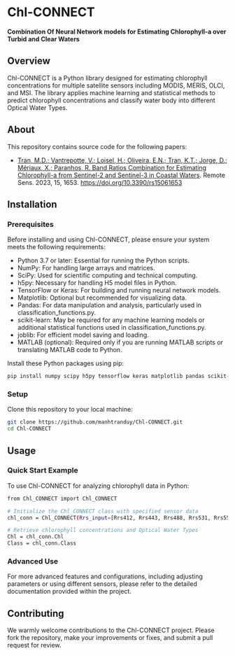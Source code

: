 # Chl-CONNECT
**Combination Of Neural Network models for Estimating Chlorophyll-a over Turbid and Clear Waters**

## Overview
Chl-CONNECT is a Python library designed for estimating chlorophyll concentrations for multiple satellite sensors including MODIS, MERIS, OLCI, and MSI. 
The library applies machine learning and statistical methods to predict chlorophyll concentrations and classify water body into different Optical Water Types.
## About
This repository contains source code for the following papers:
* [Tran, M.D.; Vantrepotte, V.; Loisel, H.; Oliveira, E.N.; Tran, K.T.; Jorge, D.; Mériaux, X.; Paranhos, R. Band Ratios Combination for Estimating Chlorophyll-a from Sentinel-2 and Sentinel-3 in Coastal Waters](https://doi.org/10.3390/rs15061653). Remote Sens. 2023, 15, 1653. https://doi.org/10.3390/rs15061653

## Installation

### Prerequisites
Before installing and using Chl-CONNECT, please ensure your system meets the following requirements:
- Python 3.7 or later: Essential for running the Python scripts.
- NumPy: For handling large arrays and matrices.
- SciPy: Used for scientific computing and technical computing.
- h5py: Necessary for handling H5 model files in Python.
- TensorFlow or Keras: For building and running neural network models.
- Matplotlib: Optional but recommended for visualizing data.
- Pandas: For data manipulation and analysis, particularly used in classification_functions.py.
- scikit-learn: May be required for any machine learning models or additional statistical functions used in classification_functions.py.
- joblib: For efficient model saving and loading.
- MATLAB (optional): Required only if you are running MATLAB scripts or translating MATLAB code to Python.

Install these Python packages using pip:
```bash
pip install numpy scipy h5py tensorflow keras matplotlib pandas scikit-learn joblib
```

### Setup
Clone this repository to your local machine:
```bash
git clone https://github.com/manhtranduy/Chl-CONNECT.git
cd Chl-CONNECT
```

## Usage

### Quick Start Example
To use Chl-CONNECT for analyzing chlorophyll data in Python:
```bash
from Chl_CONNECT import Chl_CONNECT

# Initialize the Chl_CONNECT class with specified sensor data
chl_conn = Chl_CONNECT(Rrs_input=[Rrs412, Rrs443, Rrs488, Rrs531, Rrs551, Rrs667, Rrs748], sensor='MODIS')

# Retrieve chlorophyll concentrations and Optical Water Types
Chl = chl_conn.Chl
Class = chl_conn.Class
```

### Advanced Use
For more advanced features and configurations, including adjusting parameters or using different sensors, please refer to the detailed documentation provided within the project.

## Contributing
We warmly welcome contributions to the Chl-CONNECT project. Please fork the repository, make your improvements or fixes, and submit a pull request for review.

